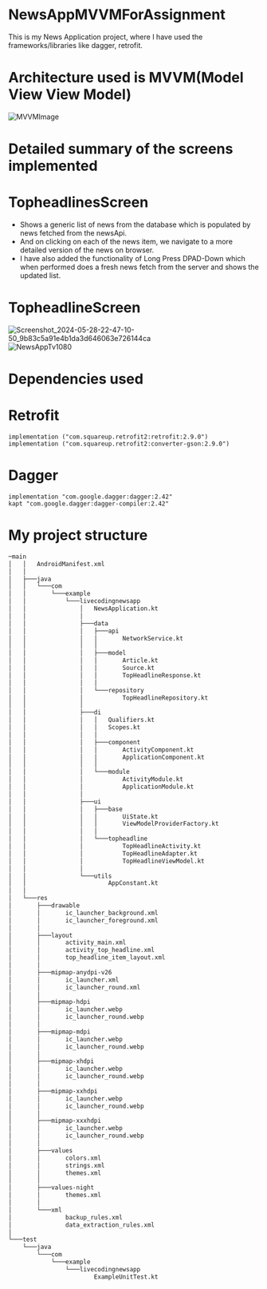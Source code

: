 # NewsAppMVVMForAssignment
This is my News Application project, where I have used the frameworks/libraries like dagger, retrofit.

# Architecture used is MVVM(Model View View Model)
![MVVMImage](https://github.com/siddhant123-geek/AssignmentNewsApp/assets/82453362/6e8b338c-7c6c-43e9-aa2f-997679c22a1b)

# Detailed summary of the screens implemented
# TopheadlinesScreen
- Shows a generic list of news from the database which is populated by news fetched from the newsApi.
- And on clicking on each of the news item, we navigate to a more detailed version of the news on browser.
- I have also added the functionality of Long Press DPAD-Down which when performed does a fresh news fetch from the server and shows the updated list.

# TopheadlineScreen
![Screenshot_2024-05-28-22-47-10-50_9b83c5a91e4b1da3d646063e726144ca](https://github.com/siddhant123-geek/AssignmentNewsApp/assets/82453362/8bfdebe3-c6a9-4f5c-8852-958aca03bfaa)
![NewsAppTv1080](https://github.com/siddhant123-geek/AssignmentNewsApp/assets/82453362/fa5739cc-c232-494e-8432-c50b2e6dbe9f)

# Dependencies used 
# Retrofit
    implementation ("com.squareup.retrofit2:retrofit:2.9.0")
    implementation ("com.squareup.retrofit2:converter-gson:2.9.0")
# Dagger
    implementation "com.google.dagger:dagger:2.42"
    kapt "com.google.dagger:dagger-compiler:2.42"

# My project structure 
```bash
─main
│   │   AndroidManifest.xml
│   │
│   ├───java
│   │   └───com
│   │       └───example
│   │           └───livecodingnewsapp
│   │               │   NewsApplication.kt
│   │               │
│   │               ├───data
│   │               │   ├───api
│   │               │   │       NetworkService.kt
│   │               │   │
│   │               │   ├───model
│   │               │   │       Article.kt
│   │               │   │       Source.kt
│   │               │   │       TopHeadlineResponse.kt
│   │               │   │
│   │               │   └───repository
│   │               │           TopHeadlineRepository.kt
│   │               │
│   │               ├───di
│   │               │   │   Qualifiers.kt
│   │               │   │   Scopes.kt
│   │               │   │
│   │               │   ├───component
│   │               │   │       ActivityComponent.kt
│   │               │   │       ApplicationComponent.kt
│   │               │   │
│   │               │   └───module
│   │               │           ActivityModule.kt
│   │               │           ApplicationModule.kt
│   │               │
│   │               ├───ui
│   │               │   ├───base
│   │               │   │       UiState.kt
│   │               │   │       ViewModelProviderFactory.kt
│   │               │   │
│   │               │   └───topheadline
│   │               │           TopHeadlineActivity.kt
│   │               │           TopHeadlineAdapter.kt
│   │               │           TopHeadlineViewModel.kt
│   │               │
│   │               └───utils
│   │                       AppConstant.kt
│   │
│   └───res
│       ├───drawable
│       │       ic_launcher_background.xml
│       │       ic_launcher_foreground.xml
│       │
│       ├───layout
│       │       activity_main.xml
│       │       activity_top_headline.xml
│       │       top_headline_item_layout.xml
│       │
│       ├───mipmap-anydpi-v26
│       │       ic_launcher.xml
│       │       ic_launcher_round.xml
│       │
│       ├───mipmap-hdpi
│       │       ic_launcher.webp
│       │       ic_launcher_round.webp
│       │
│       ├───mipmap-mdpi
│       │       ic_launcher.webp
│       │       ic_launcher_round.webp
│       │
│       ├───mipmap-xhdpi
│       │       ic_launcher.webp
│       │       ic_launcher_round.webp
│       │
│       ├───mipmap-xxhdpi
│       │       ic_launcher.webp
│       │       ic_launcher_round.webp
│       │
│       ├───mipmap-xxxhdpi
│       │       ic_launcher.webp
│       │       ic_launcher_round.webp
│       │
│       ├───values
│       │       colors.xml
│       │       strings.xml
│       │       themes.xml
│       │
│       ├───values-night
│       │       themes.xml
│       │
│       └───xml
│               backup_rules.xml
│               data_extraction_rules.xml
│
└───test
    └───java
        └───com
            └───example
                └───livecodingnewsapp
                        ExampleUnitTest.kt
```
